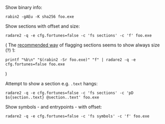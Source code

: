 Show binary info:
```
rabin2 -gAEu -K sha256 foo.exe
```

Show sections with offset and size:
```
radare2 -q -e cfg.fortunes=false -c 'fs sections' -c 'f' foo.exe
```

(
The [recommended way](https://book.rada.re/tools/rabin2/program_sections.html)
of flagging sections seems to show always size (?) 1:
```
printf "%b\n" "$(rabin2 -Sr foo.exe)" "f" | radare2 -q -e cfg.fortunes=false foo.exe
```
)

Attempt to show a section e.g. `.text` hangs:
```
radare2 -q -e cfg.fortunes=false -c 'fs sections' -c 'pD $s{section..text} @section..text' foo.exe
```

Show symbols - and entrypoints - with offset:
```
radare2 -q -e cfg.fortunes=false -c 'fs symbols' -c 'f' foo.exe
```
